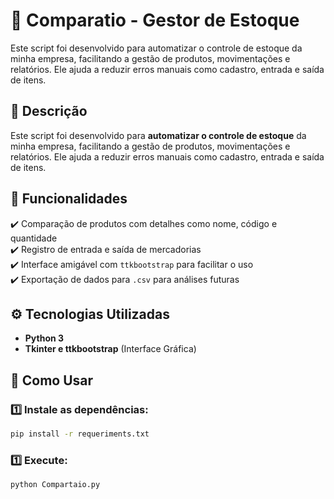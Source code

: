# 🛒 Comparatio - Gestor de Estoque
Este script foi desenvolvido para automatizar o controle de estoque da minha empresa, facilitando a gestão de produtos, movimentações e relatórios. Ele ajuda a reduzir erros manuais como cadastro, entrada e saída de itens. 

## 📌 Descrição  
Este script foi desenvolvido para **automatizar o controle de estoque** da minha empresa, facilitando a gestão de produtos, movimentações e relatórios. Ele ajuda a reduzir erros manuais como cadastro, entrada e saída de itens.  

## 🎯 Funcionalidades  
✔️ Comparação de produtos com detalhes como nome, código e quantidade  
✔️ Registro de entrada e saída de mercadorias   
✔️ Interface amigável com `ttkbootstrap` para facilitar o uso  
✔️ Exportação de dados para `.csv` para análises futuras  

## ⚙️ Tecnologias Utilizadas  
- **Python 3**  
- **Tkinter e ttkbootstrap** (Interface Gráfica)   

## 🚀 Como Usar  
### 1️⃣ Instale as dependências:  
```bash
pip install -r requeriments.txt
````

### 1️⃣ Execute:

````bash
python Compartaio.py
````
